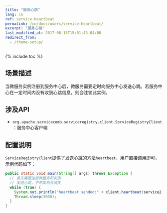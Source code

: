 ```yaml
---
title: "服务心跳"
lang: cn
ref: service-heartbeat
permalink: /cn/docs/users/service-heartbeat/
excerpt: "服务心跳"
last_modified_at: 2017-08-15T15:01:43-04:00
redirect_from:
  - /theme-setup/
---
```


{% include toc %}
## 场景描述

当微服务实例注册到服务中心后，微服务需要定时向服务中心发送心跳。若服务中心在一定时间内没有收到心跳信息，则会注销此实例。

## 涉及API

* `org.apache.servicecomb.serviceregistry.client.ServiceRegistryClient`：服务中心客户端

## 配置说明

`ServiceRegistryClient`提供了发送心跳的方法`heartbeat`，用户直接调用即可，示例代码如下：

```java
public static void main(String[] args) throws Exception {
  // 首先需要注册微服务和实例
  // 发送心跳，不然实例会消失
  while (true) {
    System.out.println("heartbeat sended:" + client.heartbeat(service2.getServiceId(), instance.getInstanceId()));
    Thread.sleep(3000);
  }
}
```
